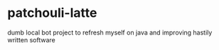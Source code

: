 # patchouli-latte

dumb local bot project to refresh myself on java and improving hastily written software 
